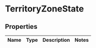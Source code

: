 

# TerritoryZoneState


## Properties

| Name | Type | Description | Notes |
|------------ | ------------- | ------------- | -------------|



